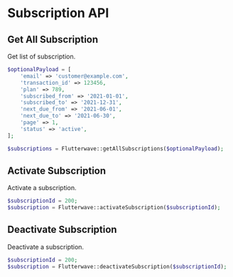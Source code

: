 # Subscription API

## Get All Subscription

Get list of subscription.

```php
$optionalPayload = [
    'email' => 'customer@example.com',
    'transaction_id' => 123456,
    'plan' => 789,
    'subscribed_from' => '2021-01-01',
    'subscribed_to' => '2021-12-31',
    'next_due_from' => '2021-06-01',
    'next_due_to' => '2021-06-30',
    'page' => 1,
    'status' => 'active',
];

$subscriptions = Flutterwave::getAllSubscriptions($optionalPayload);
```

## Activate Subscription

Activate a subscription.

```php
$subscriptionId = 200;
$subscription = Flutterwave::activateSubscription($subscriptionId);
```

## Deactivate Subscription

Deactivate a subscription.

```php
$subscriptionId = 200;
$subscription = Flutterwave::deactivateSubscription($subscriptionId);
```
